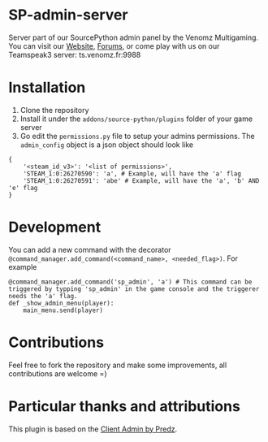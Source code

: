 # SP-admin-server
Server part of our SourcePython admin panel by the Venomz Multigaming. You can visit our [Website](https://venomz.fr), [Forums](https://forum.venomz.fr), or come play with us on our Teamspeak3 server: ts.venomz.fr:9988


# Installation
1. Clone the repository
2. Install it under the `addons/source-python/plugins` folder of your game server
3. Go edit the `permissions.py` file to setup your admins permissions. The `admin_config` object is a json object should look like
```
{
	'<steam_id_v3>': '<list of permissions>',
	'STEAM_1:0:26270590': 'a', # Example, will have the 'a' flag
	'STEAM_1:0:26270591': 'abe' # Example, will have the 'a', 'b' AND 'e' flag
}
```

# Development
You can add a new command with the decorator `@command_manager.add_command(<command_name>, <needed_flag>)`.
For example
```
@command_manager.add_command('sp_admin', 'a') # This command can be triggered by typping 'sp_admin' in the game console and the triggerer needs the 'a' flag.
def _show_admin_menu(player):
	main_menu.send(player)
```

# Contributions
Feel free to fork the repository and make some improvements, all contributions are welcome =)

# Particular thanks and attributions
This plugin is based on the [Client Admin by Predz](https://github.com/Predz/Client-Admin).
